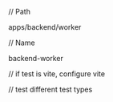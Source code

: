 // Path

apps/backend/worker

// Name

backend-worker

// if test is vite, configure vite

// test different test types
